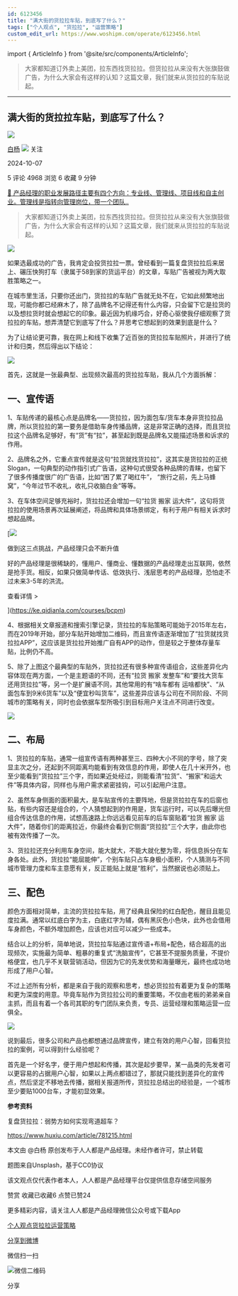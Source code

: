 ```yaml
---
id: 6123456
title: "满大街的货拉拉车贴，到底写了什么？"
tags: ["个人观点", "货拉拉", "运营策略"]
custom_edit_url: https://www.woshipm.com/operate/6123456.html
---
```

import { ArticleInfo } from '@site/src/components/ArticleInfo';

<ArticleInfo
    author="白杨"
    authorLink="https://www.woshipm.com/u/881730"
    published="2024-10-07"
    views={4968}
    comments={5}
    collects={6}
/>

> 大家都知道订外卖上美团，拉东西找货拉拉。但货拉拉从来没有大张旗鼓做广告，为什么大家会有这样的认知？这篇文章，我们就来从货拉拉的车贴说起。

---

## 满大街的货拉拉车贴，到底写了什么？

[![](https://static.woshipm.com/pmapp_avatar_20241007133322_7982.jpeg?imageView2/1/w/72/h/72/q/100)](https://www.woshipm.com/u/881730)

[白杨](https://www.woshipm.com/u/881730) ![](https://static.woshipm.com/tag/1101_1@2x.png) 关注

2024-10-07

5 评论 4968 浏览 6 收藏 9 分钟

[🔗 产品经理的职业发展路径主要有四个方向：专业线、管理线、项目线和自主创业。管理线是指转向管理岗位，带一个团队..](https://ke.qidianla.com/courses/90pm)

> 大家都知道订外卖上美团，拉东西找货拉拉。但货拉拉从来没有大张旗鼓做广告，为什么大家会有这样的认知？这篇文章，我们就来从货拉拉的车贴说起。

![](https://image.woshipm.com/2024/02/20/78c1d520-cfe2-11ee-8b8d-00163e142b65.png)

如果选最成功的广告，我肯定会投货拉拉一票。曾经看到一篇复盘货拉拉后来居上、碾压快狗打车（隶属于58到家的货运平台）的文章，车贴广告被视为两大取胜策略之一。

在城市里生活，只要你还出门，货拉拉的车贴广告就无处不在，它如此频繁地出现，可能你都已经麻木了，除了品牌名不记得还有什么内容，只会留下它是拉货的以及想拉货时就会想起它的印象。最近因为机缘巧合，好奇心驱使我仔细观察了货拉拉的车贴，想弄清楚它到底写了什么？并思考它想起到的效果到底是什么？

为了让结论更可靠，我在网上和线下收集了近百张的货拉拉车贴照片，并进行了统计和归类，然后得出以下结论：

![](https://image.woshipm.com/2024/10/07/df58c376-8486-11ef-baf4-00163e0b5ff3.png)

首先，这就是一张最典型、出现频次最高的货拉拉车贴，我从几个方面拆解：

## 一、宣传语

1、车贴传递的最核心点是品牌名——货拉拉，因为面包车/货车本身非货拉拉品牌，所以货拉拉的第一要务是借助车身传播品牌，这是非常正确的选择，而且货拉拉这个品牌名足够好，有“货”有“拉”，甚至起到既是品牌名又能描述场景和诉求的作用。

2、品牌名之外，它重点宣传就是这句“拉货就找货拉拉”，这其实是货拉拉的正统Slogan，一句典型的动作指引式广告语，这种句式很受各种品牌的青睐，也留下了很多传播度很广的广告语，比如“困了累了喝红牛”， “旅行之前，先上马蜂窝”，“今年过节不收礼，收礼只收脑白金”等等。

3、在车体空间足够充裕时，货拉拉还会增加一句“拉货 搬家 运大件”，这句将货拉拉的使用场景再次延展阐述，将品牌和具体场景绑定，有利于用户有相关诉求时想起品牌。

[![](https://image.woshipm.com/2023/07/27/1788a218-2c7f-11ee-b91f-00163e0b5ff3.png)

做到这三点挑战，产品经理只会不断升值

好的产品经理是很稀缺的，懂用户、懂商业、懂数据的产品经理走出互联网，依然是抢手货。相反，如果只做简单传话、低效执行、浅层思考的产品经理，恐怕走不过未来3-5年的洪流。

查看详情 >

](https://ke.qidianla.com/courses/bcpm)

4、根据相关文章报道和搜索引擎记录，货拉拉的车贴策略可能始于2015年左右，而在2019年开始，部分车贴开始增加二维码，而且宣传语逐渐增加了“拉货就找货拉拉APP”，这应该是货拉拉开始推广自有APP的动作，但是较之于整体存量车贴，比例仍不高。

5、除了上图这个最典型的车贴外，货拉拉还有很多种宣传语组合，这些差异化内容体现在两方面，一个是主题语的不同，还有“拉货 搬家 发整车”和“要找大货车 还用货拉拉”等，另一个是扩展语不同，其他常用的有“啥车都有 运啥都快”、“从面包车到9米6货车”以及“便宜秒叫货车”，这些差异应该与公司在不同阶段、不同城市的策略有关，同时也会依据车型所吸引到目标用户关注点不同进行改变。

![](https://image.woshipm.com/2024/10/07/5646a39a-8487-11ef-baf4-00163e0b5ff3.png)

## 二、布局

1、货拉拉的车贴，通常一组宣传语有两种甚至三、四种大小不同的字号，除了突显主次之分，还起到不同距离均能看到有效信息的作用，即使人在几十米开外，也至少能看到“货拉拉”三个字，而如果近处经过，则能看清“拉货”、“搬家”和运大件”等具体内容，同样也与用户需求紧密挂钩，可以引起用户注意。

2、虽然车身侧面的面积最大，是车贴宣传的主要阵地，但是货拉拉在车的后窗也贴，有些内容还是组合的，个人猜想起到的作用是，货车运行时，可以先后曝光但组合传达信息的作用，试想高速路上你远远看见前车的后车窗贴着“拉货 搬家 运大件”，随着你们的距离拉近，你最终会看到它侧面“货拉拉”三个大字，由此你也被有效传播了一次。

3、货拉拉还充分利用车身空间，能大就大，不能大就化整为零，将信息拆分在车身各处。此外，货拉拉“能屈能伸”，个别车贴只占车身极小面积，个人猜测与不同城市管理力度和车主意愿有关，反正能贴上就是“胜利”，当然据说也必须贴上。

## 三、配色

颜色方面相对简单，主流的货拉拉车贴，用了经典且保险的红白配色，醒目且能见度拉满。通常以红底白字为主，白底红字为辅，偶有黑灰色小色块，此外也会借用车身颜色，不额外增加颜色，应该也对应可以减少一些成本。

结合以上的分析，简单地说，货拉拉车贴通过宣传语+布局+配色，结合超高的出现频次，实施最为简单、粗暴的重复式“洗脑宣传”，它甚至不提服务质量，不提价格便宜，也几乎不关联营销活动，但因为它的先发优势和海量曝光，最终也成功地形成了用户心智。

不过上述所有分析，都是来自于我的观察和思考，想必货拉拉有着更为复杂的策略和更为深度的用意。毕竟车贴作为货拉拉公司的重要策略，不仅由老板的弟弟亲自主抓，而且有着一个各司其职的专门团队来负责，专员、运营经理和策略运营一应俱全。

![](https://image.woshipm.com/2024/10/07/7369ff80-8487-11ef-baf4-00163e0b5ff3.jpg)

说到最后，很多公司和产品也都想通过品牌宣传，建立有效的用户心智，回看货拉拉的案例，可以得到什么经验呢？

首先是一个好名字，便于用户想起和传播，其次是起步要早，某一品类的先发者可以更容易的占据用户心智，如果以上两点都错过了，那就只能找到差异化的宣传点，然后坚定不移地去传播，据相关报道所传，货拉拉总结出的经验是，一个城市至少要贴1000台车，才能初显效果。

**参考资料**

复盘货拉拉：弱势方如何实现弯道超车？

https://www.huxiu.com/article/781215.html

本文由 @白杨 原创发布于人人都是产品经理。未经作者许可，禁止转载

题图来自Unsplash，基于CC0协议

该文观点仅代表作者本人，人人都是产品经理平台仅提供信息存储空间服务

赞赏 收藏已收藏6 点赞已赞24

更多精彩内容，请关注人人都是产品经理微信公众号或下载App

[个人观点](https://www.woshipm.com/tag/%e4%b8%aa%e4%ba%ba%e8%a7%82%e7%82%b9)[货拉拉](https://www.woshipm.com/tag/%e8%b4%a7%e6%8b%89%e6%8b%89)[运营策略](https://www.woshipm.com/tag/%e8%bf%90%e8%90%a5%e7%ad%96%e7%95%a5)

[分享到微博](https://service.weibo.com/share/share.php?appkey=2775287854&title=满大街的货拉拉车贴，到底写了什么？&url=https://www.woshipm.com/operate/6123456.html&pic=https://image.woshipm.com/2024/02/20/78c1d520-cfe2-11ee-8b8d-00163e142b65.png)

微信扫一扫

![微信二维码](https://api.pwmqr.com/qrcode/create/?url=https://www.woshipm.com/operate/6123456.html)

分享
